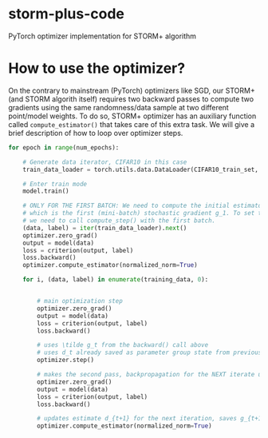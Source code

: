 # storm-plus-code
PyTorch optimizer implementation for STORM+ algorithm

# How to use the optimizer?
On the contrary to mainstream (PyTorch) optimizers like SGD, our STORM+ (and STORM algorith itself) requires two backward passes to compute two gradients using the same randomness/data sample at two different point/model weights. To do so, STORM+ optimizer has an auxiliary function called `compute_estimator()` that takes care of this extra task. We will give a brief description of how to loop over optimizer steps.

```python
for epoch in range(num_epochs):

    # Generate data iterator, CIFAR10 in this case
    train_data_loader = torch.utils.data.DataLoader(CIFAR10_train_set, ...)

    # Enter train mode
    model.train()

    # ONLY FOR THE FIRST BATCH: We need to compute the initial estimator d_1, 
    # which is the first (mini-batch) stochastic gradient g_1. To set the estimator
    # we need to call compute_step() with the first batch.
    (data, label) = iter(train_data_loader).next()
    optimizer.zero_grad()
    output = model(data)
    loss = criterion(output, label)
    loss.backward()
    optimizer.compute_estimator(normalized_norm=True)

    for i, (data, label) in enumerate(training_data, 0):


        # main optimization step
        optimizer.zero_grad()
        output = model(data)
        loss = criterion(output, label)
        loss.backward()

        # uses \tilde g_t from the backward() call above
        # uses d_t already saved as parameter group state from previous iteration
        optimizer.step()  

        # makes the second pass, backpropagation for the NEXT iterate using the current data batch
        optimizer.zero_grad()
        output = model(data)
        loss = criterion(output, label)
        loss.backward()

        # updates estimate d_{t+1} for the next iteration, saves g_{t+1} for next iteration
        optimizer.compute_estimator(normalized_norm=True)
```

